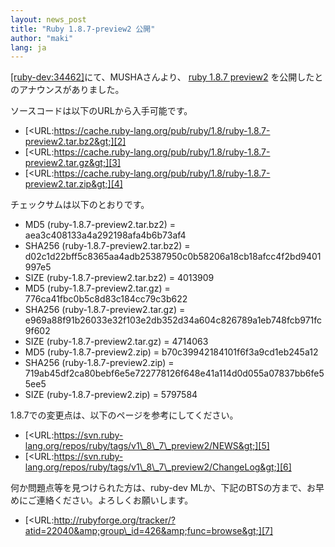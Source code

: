 ```yaml
---
layout: news_post
title: "Ruby 1.8.7-preview2 公開"
author: "maki"
lang: ja
---
```


[\[ruby-dev:34462\]][1]にて、MUSHAさんより、 [ruby 1.8.7 preview2][2]
を公開したとのアナウンスがありました。

ソースコードは以下のURLから入手可能です。

* [&lt;URL:https://cache.ruby-lang.org/pub/ruby/1.8/ruby-1.8.7-preview2.tar.bz2&gt;][2]
* [&lt;URL:https://cache.ruby-lang.org/pub/ruby/1.8/ruby-1.8.7-preview2.tar.gz&gt;][3]
* [&lt;URL:https://cache.ruby-lang.org/pub/ruby/1.8/ruby-1.8.7-preview2.tar.zip&gt;][4]

チェックサムは以下のとおりです。

* MD5 (ruby-1.8.7-preview2.tar.bz2) = aea3c408133a4a292198afa4b6b73af4
* SHA256 (ruby-1.8.7-preview2.tar.bz2) =
  d02c1d22bff5c8365aa4adb25387950c0b58206a18cb18afcc4f2bd9401997e5
* SIZE (ruby-1.8.7-preview2.tar.bz2) = 4013909
* MD5 (ruby-1.8.7-preview2.tar.gz) = 776ca41fbc0b5c8d83c184cc79c3b622
* SHA256 (ruby-1.8.7-preview2.tar.gz) =
  e969a88f91b26033e32f103e2db352d34a604c826789a1eb748fcb971fc9f602
* SIZE (ruby-1.8.7-preview2.tar.gz) = 4714063
* MD5 (ruby-1.8.7-preview2.zip) = b70c39942184101f6f3a9cd1eb245a12
* SHA256 (ruby-1.8.7-preview2.zip) =
  719ab45df2ca80bebf6e5e722778126f648e41a114d0d055a07837bb6fe55ee5
* SIZE (ruby-1.8.7-preview2.zip) = 5797584

1\.8.7での変更点は、以下のページを参考にしてください。

* [&lt;URL:https://svn.ruby-lang.org/repos/ruby/tags/v1\_8\_7\_preview2/NEWS&gt;][5]
* [&lt;URL:https://svn.ruby-lang.org/repos/ruby/tags/v1\_8\_7\_preview2/ChangeLog&gt;][6]

何か問題点等を見つけられた方は、ruby-dev MLか、下記のBTSの方まで、お早めにご連絡ください。よろしくお願いします。

* [&lt;URL:http://rubyforge.org/tracker/?atid=22040&amp;group\_id=426&amp;func=browse&gt;][7]



[1]: https://blade.ruby-lang.org/ruby-dev/34462
[2]: https://cache.ruby-lang.org/pub/ruby/1.8/ruby-1.8.7-preview2.tar.bz2
[3]: https://cache.ruby-lang.org/pub/ruby/1.8/ruby-1.8.7-preview2.tar.gz
[4]: https://cache.ruby-lang.org/pub/ruby/1.8/ruby-1.8.7-preview2.tar.zip
[5]: https://svn.ruby-lang.org/repos/ruby/tags/v1_8_7_preview2/NEWS
[6]: https://svn.ruby-lang.org/repos/ruby/tags/v1_8_7_preview2/ChangeLog
[7]: http://rubyforge.org/tracker/?atid=22040&amp;group_id=426&amp;func=browse
